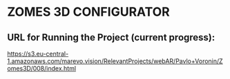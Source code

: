 # ZOMES 3D CONFIGURATOR

## URL for Running the Project (current progress):
https://s3.eu-central-1.amazonaws.com/marevo.vision/RelevantProjects/webAR/Pavlo+Voronin/Zomes3D/008/index.html

